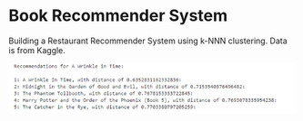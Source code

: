 # Book Recommender System

Building a Restaurant Recommender System using k-NNN clustering. Data is from Kaggle.

![Conclusion](https://github.com/Vu5e/BookRecommenderSystem/blob/main/Raw/Screenshot%202022-07-01%20222807.png)
